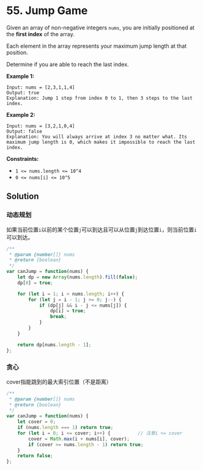 # 55. Jump Game

Given an array of non-negative integers `nums`, you are initially positioned at the **first index** of the array.

Each element in the array represents your maximum jump length at that position.

Determine if you are able to reach the last index.

 

**Example 1:**

```
Input: nums = [2,3,1,1,4]
Output: true
Explanation: Jump 1 step from index 0 to 1, then 3 steps to the last index.
```

**Example 2:**

```
Input: nums = [3,2,1,0,4]
Output: false
Explanation: You will always arrive at index 3 no matter what. Its maximum jump length is 0, which makes it impossible to reach the last index.
```

 

**Constraints:**

- `1 <= nums.length <= 10^4`
- `0 <= nums[i] <= 10^5`

## Solution

### 动态规划

如果当前位置`i`以前的某个位置`j`可以到达且可以从位置`j`到达位置`i`，则当前位置`i`可以到达。

```js
/**
 * @param {number[]} nums
 * @return {boolean}
 */
var canJump = function(nums) {
    let dp = new Array(nums.length).fill(false);
    dp[0] = true;

    for (let i = 1; i < nums.length; i++) {
        for (let j = i - 1; j >= 0; j--) {
            if (dp[j] && i - j <= nums[j]) {
                dp[i] = true;
                break;
            }
        }
    }

    return dp[nums.length - 1];
};
```



### 贪心

cover指能跳到的最大索引位置（不是距离）

```js
/**
 * @param {number[]} nums
 * @return {boolean}
 */
var canJump = function(nums) {
    let cover = 0;
    if (nums.length === 1) return true;
    for (let i = 0; i <= cover; i++) {			// 注意i <= cover
        cover = Math.max(i + nums[i], cover);
        if (cover >= nums.length - 1) return true;
    }
    return false;
};
```




